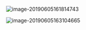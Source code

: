 ![image-20190605161814743](https://ws2.sinaimg.cn/large/006tNc79ly1g3qcpwf6mfj30xy0a443q.jpg)



![image-20190605163104665](https://ws1.sinaimg.cn/large/006tNc79ly1g3qd3651nsj30rr0a0dgv.jpg)
